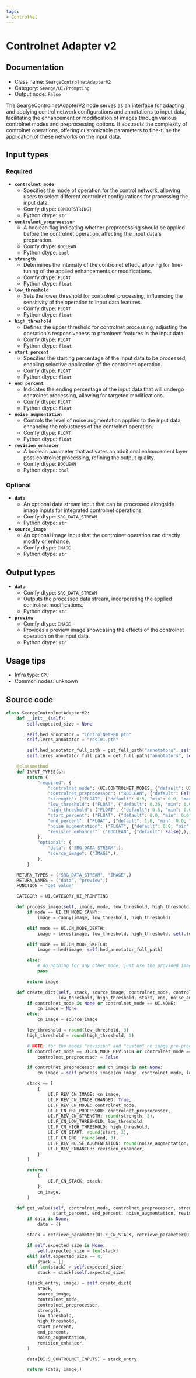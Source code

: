 ```yaml
---
tags:
- ControlNet
---
```


# Controlnet Adapter v2
## Documentation
- Class name: `SeargeControlnetAdapterV2`
- Category: `Searge/UI/Prompting`
- Output node: `False`

The SeargeControlnetAdapterV2 node serves as an interface for adapting and applying control network configurations and annotations to input data, facilitating the enhancement or modification of images through various controlnet modes and preprocessing options. It abstracts the complexity of controlnet operations, offering customizable parameters to fine-tune the application of these networks on the input data.
## Input types
### Required
- **`controlnet_mode`**
    - Specifies the mode of operation for the control network, allowing users to select different controlnet configurations for processing the input data.
    - Comfy dtype: `COMBO[STRING]`
    - Python dtype: `str`
- **`controlnet_preprocessor`**
    - A boolean flag indicating whether preprocessing should be applied before the controlnet operation, affecting the input data's preparation.
    - Comfy dtype: `BOOLEAN`
    - Python dtype: `bool`
- **`strength`**
    - Determines the intensity of the controlnet effect, allowing for fine-tuning of the applied enhancements or modifications.
    - Comfy dtype: `FLOAT`
    - Python dtype: `float`
- **`low_threshold`**
    - Sets the lower threshold for controlnet processing, influencing the sensitivity of the operation to input data features.
    - Comfy dtype: `FLOAT`
    - Python dtype: `float`
- **`high_threshold`**
    - Defines the upper threshold for controlnet processing, adjusting the operation's responsiveness to prominent features in the input data.
    - Comfy dtype: `FLOAT`
    - Python dtype: `float`
- **`start_percent`**
    - Specifies the starting percentage of the input data to be processed, enabling selective application of the controlnet operation.
    - Comfy dtype: `FLOAT`
    - Python dtype: `float`
- **`end_percent`**
    - Indicates the ending percentage of the input data that will undergo controlnet processing, allowing for targeted modifications.
    - Comfy dtype: `FLOAT`
    - Python dtype: `float`
- **`noise_augmentation`**
    - Controls the level of noise augmentation applied to the input data, enhancing the robustness of the controlnet operation.
    - Comfy dtype: `FLOAT`
    - Python dtype: `float`
- **`revision_enhancer`**
    - A boolean parameter that activates an additional enhancement layer post-controlnet processing, refining the output quality.
    - Comfy dtype: `BOOLEAN`
    - Python dtype: `bool`
### Optional
- **`data`**
    - An optional data stream input that can be processed alongside image inputs for integrated controlnet operations.
    - Comfy dtype: `SRG_DATA_STREAM`
    - Python dtype: `str`
- **`source_image`**
    - An optional image input that the controlnet operation can directly modify or enhance.
    - Comfy dtype: `IMAGE`
    - Python dtype: `str`
## Output types
- **`data`**
    - Comfy dtype: `SRG_DATA_STREAM`
    - Outputs the processed data stream, incorporating the applied controlnet modifications.
    - Python dtype: `str`
- **`preview`**
    - Comfy dtype: `IMAGE`
    - Provides a preview image showcasing the effects of the controlnet operation on the input data.
    - Python dtype: `str`
## Usage tips
- Infra type: `GPU`
- Common nodes: unknown


## Source code
```python
class SeargeControlnetAdapterV2:
    def __init__(self):
        self.expected_size = None

        self.hed_annotator = "ControlNetHED.pth"
        self.leres_annotator = "res101.pth"

        self.hed_annotator_full_path = get_full_path("annotators", self.hed_annotator)
        self.leres_annotator_full_path = get_full_path("annotators", self.leres_annotator)

    @classmethod
    def INPUT_TYPES(s):
        return {
            "required": {
                "controlnet_mode": (UI.CONTROLNET_MODES, {"default": UI.NONE},),
                "controlnet_preprocessor": ("BOOLEAN", {"default": False},),
                "strength": ("FLOAT", {"default": 0.5, "min": 0.0, "max": 10.0, "step": 0.05},),
                "low_threshold": ("FLOAT", {"default": 0.25, "min": 0.0, "max": 1.0, "step": 0.05},),
                "high_threshold": ("FLOAT", {"default": 0.5, "min": 0.0, "max": 1.0, "step": 0.05},),
                "start_percent": ("FLOAT", {"default": 0.0, "min": 0.0, "max": 1.0, "step": 0.05},),
                "end_percent": ("FLOAT", {"default": 1.0, "min": 0.0, "max": 1.0, "step": 0.05},),
                "noise_augmentation": ("FLOAT", {"default": 0.0, "min": 0.0, "max": 1.0, "step": 0.05},),
                "revision_enhancer": ("BOOLEAN", {"default": False},),
            },
            "optional": {
                "data": ("SRG_DATA_STREAM",),
                "source_image": ("IMAGE",),
            },
        }

    RETURN_TYPES = ("SRG_DATA_STREAM", "IMAGE",)
    RETURN_NAMES = ("data", "preview",)
    FUNCTION = "get_value"

    CATEGORY = UI.CATEGORY_UI_PROMPTING

    def process_image(self, image, mode, low_threshold, high_threshold):
        if mode == UI.CN_MODE_CANNY:
            image = canny(image, low_threshold, high_threshold)

        elif mode == UI.CN_MODE_DEPTH:
            image = leres(image, low_threshold, high_threshold, self.leres_annotator_full_path)

        elif mode == UI.CN_MODE_SKETCH:
            image = hed(image, self.hed_annotator_full_path)

        else:
            # do nothing for any other mode, just use the provided image unchanged
            pass

        return image

    def create_dict(self, stack, source_image, controlnet_mode, controlnet_preprocessor, strength,
                    low_threshold, high_threshold, start, end, noise_augmentation, revision_enhancer):
        if controlnet_mode is None or controlnet_mode == UI.NONE:
            cn_image = None
        else:
            cn_image = source_image

        low_threshold = round(low_threshold, 3)
        high_threshold = round(high_threshold, 3)

        # NOTE: for the modes "revision" and "custom" no image pre-processing is needed
        if controlnet_mode == UI.CN_MODE_REVISION or controlnet_mode == UI.CUSTOM:
            controlnet_preprocessor = False

        if controlnet_preprocessor and cn_image is not None:
            cn_image = self.process_image(cn_image, controlnet_mode, low_threshold, high_threshold)

        stack += [
            {
                UI.F_REV_CN_IMAGE: cn_image,
                UI.F_REV_CN_IMAGE_CHANGED: True,
                UI.F_REV_CN_MODE: controlnet_mode,
                UI.F_CN_PRE_PROCESSOR: controlnet_preprocessor,
                UI.F_REV_CN_STRENGTH: round(strength, 3),
                UI.F_CN_LOW_THRESHOLD: low_threshold,
                UI.F_CN_HIGH_THRESHOLD: high_threshold,
                UI.F_CN_START: round(start, 3),
                UI.F_CN_END: round(end, 3),
                UI.F_REV_NOISE_AUGMENTATION: round(noise_augmentation, 3),
                UI.F_REV_ENHANCER: revision_enhancer,
            }
        ]

        return (
            {
                UI.F_CN_STACK: stack,
            },
            cn_image,
        )

    def get_value(self, controlnet_mode, controlnet_preprocessor, strength, low_threshold, high_threshold,
                  start_percent, end_percent, noise_augmentation, revision_enhancer, source_image=None, data=None):
        if data is None:
            data = {}

        stack = retrieve_parameter(UI.F_CN_STACK, retrieve_parameter(UI.S_CONTROLNET_INPUTS, data), [])

        if self.expected_size is None:
            self.expected_size = len(stack)
        elif self.expected_size == 0:
            stack = []
        elif len(stack) > self.expected_size:
            stack = stack[:self.expected_size]

        (stack_entry, image) = self.create_dict(
            stack,
            source_image,
            controlnet_mode,
            controlnet_preprocessor,
            strength,
            low_threshold,
            high_threshold,
            start_percent,
            end_percent,
            noise_augmentation,
            revision_enhancer,
        )

        data[UI.S_CONTROLNET_INPUTS] = stack_entry

        return (data, image,)

```
